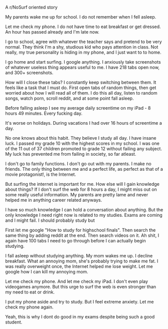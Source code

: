 A r/NoSurf oriented story 

My parents wake me up for school. I do not remember when I fell asleep.

Let me check my phone. I do not have time to eat breakfast or get dressed. An hour has passed already and I'm late now.

I go to school, agree with whatever the teacher says and pretend to be very normal. They think I'm a shy, studious kid who pays attention in class. Not really, my true personality is hiding in my phone, and I just want to to home. 

I go home and start surfing. I google anything. I anxiously take screenshots of whatever useless thing appears useful to me. I have 218 tabs open now, and 300+ screenshots. 

How will I close these tabs? I constantly keep switching between them. It feels like a task that I must do. First open tabs of random things, then get worried about how I will read all of them. I do this all day, listen to random songs, watch porn, scroll reddit, and at some point fall asleep.

Before falling asleep I see my average daily screentime on my iPad - 8 hours 49 minutes. Every fucking day.

It's worse on holidays. During vacations I had over 16 hours of screentime a day.

No one knows about this habit. They believe I study all day. I have insane luck. I passed my grade 10 with the highest scores in my school. I was one of the 11 out of 37 children promoted to grade 12 without failing any subject. My luck has prevented me from failing in society, so far atleast.

I don't go to family functions. I don't go out with my parents. I make no friends. The only thing between me and a perfect life, as perfect as that of a movie protagonist!, is the Internet.

But surfing the internet is important for me. How else will I gain knowledge about things? If I don't surf the web for 8 hours a day, I might miss out on some really useful information. My parents are pretty lame and never helped me in anything career related anyways.

I have so much knowledge I can hold a conversation about anything. But the only knowledge I need right now is related to my studies. Exams are coming and I might fail. I should probably study but

First let me google "How to study for highschool finals". Then search the same thing by adding reddit at the end. Then search videos on it. Ah shit, I again have 100 tabs I need to go through before I can actually begin studying. 

I fall asleep without studying anything. My mom wakes me up. I decline breakfast. What an annoying mom, she's probably trying to make me fat. I was really overweight once, the Internet helped me lose weight. Let me google how I can kill my annoying mom.

Let me check my phone. And let me check my iPad. I don't even play videogames anymore. But this urge to surf the web is even stronger than my need to eat or drink.

I put my phone aside and try to study. But I feel extreme anxiety. Let me check my phone again.

Yeah, this is why I dont do good in my exams despite being such a good student.